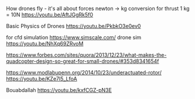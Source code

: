 

How drones fly - it's all about forces
newton -> kg conversion for thrust 1 kg = 10N
https://youtu.be/AftJGgRk5f0

Basic Physics of Drones
https://youtu.be/PkbkO3e0ev0

for cfd simulation
https://www.simscale.com/
drone sim
https://youtu.be/NhXq69ZRvoM

https://www.forbes.com/sites/quora/2013/12/23/what-makes-the-quadcopter-design-so-great-for-small-drones/#353d8341654f

https://www.modlabupenn.org/2014/10/23/underactuated-rotor/
https://youtu.be/KZe7l5_LfoA

Bouabdallah
https://youtu.be/kxfCGZ-pN3E



